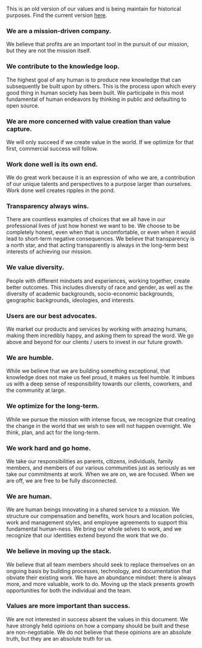 
This is an old version of our values and is being maintain for historical purposes. Find the current version [here](https://github.com/dbt-labs/handbook/blob/main/docs/values.md).




### We are a mission-driven company.

We believe that profits are an important tool in the pursuit of our mission, but they are not the mission itself.

### We contribute to the knowledge loop.

The highest goal of any human is to produce new knowledge that can subsequently be built upon by others. This is the process upon which every good thing in human society has been built. We participate in this most fundamental of human endeavors by thinking in public and defaulting to open source.

### We are more concerned with value creation than value capture.

We will only succeed if we create value in the world. If we optimize for that first, commercial success will follow.

### Work done well is its own end.

We do great work because it is an expression of who we are, a contribution of our unique talents and perspectives to a purpose larger than ourselves. Work done well creates ripples in the pond.

### Transparency always wins.

There are countless examples of choices that we all have in our professional lives of just how honest we want to be. We choose to be completely honest, even when that is uncomfortable, or even when it would lead to short-term negative consequences. We believe that transparency is a north star, and that acting transparently is always in the long-term best interests of achieving our mission.

### We value diversity.

People with different mindsets and experiences, working together, create better outcomes. This includes diversity of race and gender, as well as the diversity of academic backgrounds, socio-economic backgrounds, geographic backgrounds, ideologies, and interests.

### Users are our best advocates.

We market our products and services by working with amazing humans, making them incredibly happy, and asking them to spread the word. We go above and beyond for our clients / users to invest in our future growth.

### We are humble.

While we believe that we are building something exceptional, that knowledge does not make us feel proud, it makes us feel humble. It imbues us with a deep sense of responsibility towards our clients, coworkers, and the community at large.

### We optimize for the long-term.

While we pursue the mission with intense focus, we recognize that creating the change in the world that we wish to see will not happen overnight. We think, plan, and act for the long-term.

### We work hard and go home.

We take our responsibilities as parents, citizens, individuals, family members, and members of our various communities just as seriously as we take our commitments at work. When we are on, we are focused. When we are off, we are free to be fully disconnected.

### We are human.

We are human beings innovating in a shared service to a mission. We structure our compensation and benefits, work hours and location policies, work and management styles, and employee agreements to support this fundamental human-ness. We bring our whole selves to work, and we recognize that our identities extend beyond the work that we do.

### We believe in moving up the stack.

We believe that all team members should seek to replace themselves on an ongoing basis by building processes, technology, and documentation that obviate their existing work. We have an abundance mindset: there is always more, and more valuable, work to do. Moving up the stack presents growth opportunities for both the individual and the team.    

### Values are more important than success.

We are not interested in success absent the values in this document. We have strongly held opinions on how a company should be built and these are non-negotiable. We do not believe that these opinions are an absolute truth, but they are an absolute truth for us.

